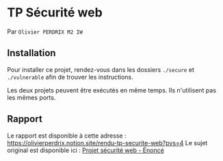 # TP Sécurité web

Par `Olivier PERDRIX M2 IW`

## Installation

Pour installer ce projet, rendez-vous dans les dossiers `./secure` et `./vulnerable` afin de trouver les instructions.

Les deux projets peuvent être exécutés en même temps. Ils n'utilisent pas les mêmes ports.

## Rapport

Le rapport est disponible à cette adresse : https://olivierperdrix.notion.site/rendu-tp-securite-web?pvs=4 
Le sujet original est disponible ici : [Projet sécurité web - Énoncé](./Projet%20sécurité%20web%20-%20Énoncé.pdf)
